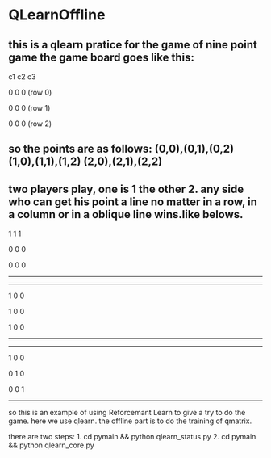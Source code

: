 # QLearnOffline
this is a qlearn pratice for the game of nine point game
the game board goes like this:
------
c1 c2 c3

0  0  0  (row 0)

0  0  0  (row 1)

0  0  0  (row 2)

so the points are as follows: (0,0),(0,1),(0,2) (1,0),(1,1),(1,2) (2,0),(2,1),(2,2)
------
two players play, one is 1 the other 2.
any side who can get his point a line no matter in a row, in a column or in a oblique line wins.like belows.
-----
1 1 1  

0 0 0  

0 0 0 

----- 
-----
1 0 0 	

1 0 0 	
 
1 0 0
 	
-----
-----
1 0 0

0 1 0

0 0 1

-----

so this is an example of using Reforcemant Learn to give a try to do the game. here we use  qlearn. the offline part is to do the training of 
qmatrix.

there are two steps: 1. cd pymain && python qlearn_status.py
					 2. cd pymain && python qlearn_core.py
